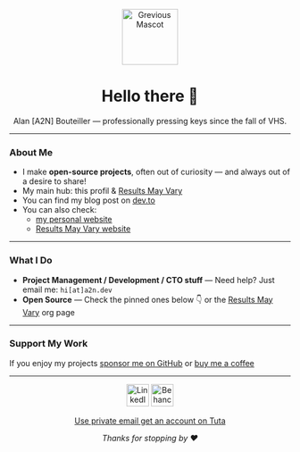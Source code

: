 <p align="center">
  <img src="https://github.com/bouteillerAlan/bouteillerAlan/blob/master/grevious.png" width="100" alt="Grevious Mascot"/>
</p>

<h1 align="center">Hello there 🖖</h1>
<p align="center">
  Alan [A2N] Bouteiller — professionally pressing keys since the fall of VHS.
</p>

---

### About Me

- I make **open-source projects**, often out of curiosity — and always out of a desire to share!  
- My main hub: this profil & [Results May Vary](https://github.com/results-may-vary-org)
- You can find my blog post on [dev.to](https://dev.to/a2nof)
- You can also check:
  - [my personal website](https://alanbouteiller.pm/)
  - [Results May Vary website](https://results-may-vary-org.github.io/rmv-frontpage/)

---

### What I Do

- **Project Management / Development / CTO stuff** — Need help? Just email me: `hi[at]a2n.dev`
- **Open Source** — Check the pinned ones below 👇 or the [Results May Vary](https://github.com/results-may-vary-org) org page

---

### Support My Work

If you enjoy my projects [sponsor me on GitHub](https://github.com/sponsors/bouteillerAlan) or [buy me a coffee](https://buymeacoffee.com/a2n.dev)

---

<p align="center">
  <a href="https://www.linkedin.com/in/alan-bouteiller/"><img src="https://github.com/bouteillerAlan/bouteillerAlan/blob/master/linkedin.png" width="40" alt="LinkedIn"></a>
  <a href="https://www.behance.net/alanbouteiller"><img src="https://github.com/bouteillerAlan/bouteillerAlan/blob/master/behance.png" width="40" alt="Behance"></a>
</p>

<p align="center">
  <a href="https://app.tuta.com/signup?ref=S3NkaGQxNTQ&s=0">Use private email get an account on Tuta</a>
</p>

<p align="center">
  <em>Thanks for stopping by ❤️</em>
</p>
